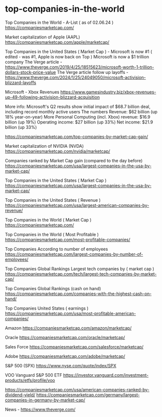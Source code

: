 # top-companies-in-the-world
Top Companies in the World - A-List ( as of 02.06.24 )
https://companiesmarketcap.com/

Market capitalization of Apple (AAPL)
https://companiesmarketcap.com/apple/marketcap/

Top Companies in the United States ( Market Cap ) - Microsoft is now #1 ( edited - was #1, Apple is now back on Top )
Microsoft is now a $1 trillion company
The Verge article - https://www.theverge.com/2019/4/25/18515623/microsoft-worth-1-trillion-dollars-stock-price-value
The Verge article follow up layoffs - https://www.theverge.com/2024/1/25/24049050/microsoft-activision-blizzard-layoffs

Microsoft - Xbox Revenues
https://www.gamesindustry.biz/xbox-revenues-up-49-following-activision-blizzard-acquisition

More info:
Microsoft's Q2 results show initial impact of $68.7 billion deal, including record monthly active users
The numbers
Revenue: $62 billion (up 18% year-on-year)
More Personal Computing (incl. Xbox) revenue: $16.9 billion (up 19%)
Operating income: $27 billion (up 33%)
Net income: $21.9 billion (up 33%)

https://companiesmarketcap.com/top-companies-by-market-cap-gain/

Market capitalization of NVIDIA (NVDA)
https://companiesmarketcap.com/nvidia/marketcap/

Companies ranked by Market Cap gain (compared to the day before)
https://companiesmarketcap.com/usa/largest-companies-in-the-usa-by-market-cap/

Top Companies in the United States ( Market Cap )
https://companiesmarketcap.com/usa/largest-companies-in-the-usa-by-market-cap/

Top Companies in the United States ( Revenue )
https://companiesmarketcap.com/usa/largest-american-companies-by-revenue/

Top Companies in the World ( Market Cap )
https://companiesmarketcap.com/

Top Companies in the World ( Most Profitable )
https://companiesmarketcap.com/most-profitable-companies/

Top Companies According to number of employees
https://companiesmarketcap.com/largest-companies-by-number-of-employees/

Top Companies Global Rankings Largest tech companies by ( market cap )
https://companiesmarketcap.com/tech/largest-tech-companies-by-market-cap/

Top Companies Global Rankings (cash on hand)
https://companiesmarketcap.com/companies-with-the-highest-cash-on-hand/

Top Companies United States ( earnings )
https://companiesmarketcap.com/usa/most-profitable-american-companies/

Amazon
https://companiesmarketcap.com/amazon/marketcap/

Oracle
https://companiesmarketcap.com/oracle/marketcap/

Sales Force
https://companiesmarketcap.com/salesforce/marketcap/

Adobe
https://companiesmarketcap.com/adobe/marketcap/


S&P 500 (SPX)
https://www.nyse.com/quote/index/SPX

VOO
Vanguard S&P 500 ETF
https://investor.vanguard.com/investment-products/etfs/profile/voo


https://companiesmarketcap.com/usa/american-companies-ranked-by-dividend-yield/
https://companiesmarketcap.com/germany/largest-companies-in-germany-by-market-cap/


News - https://www.theverge.com/
